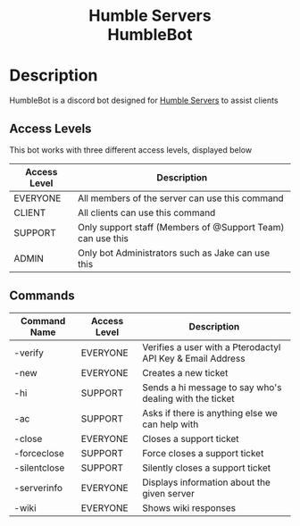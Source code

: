 <h1 align="center">
  <br />
  <a href="https://billing.humbleservers.com/aff.php?aff=40" style="text-decoration: none;">
    Humble Servers
  </a>
  <br />
  HumbleBot
  <br />
</h1>

# Description

HumbleBot is a discord bot designed for [Humble Servers](https://humbleservers.com) to assist clients

## Access Levels

This bot works with three different access levels, displayed below

| Access Level | Description                                                |
| ------------ | ---------------------------------------------------------- |
| EVERYONE     | All members of the server can use this command             |
| CLIENT       | All clients can use this command                           |
| SUPPORT      | Only support staff (Members of @Support Team) can use this |
| ADMIN        | Only bot Administrators such as Jake can use this          |

## Commands

| Command Name | Access Level | Description                                                |
| ------------ | ------------ | ---------------------------------------------------------- |
| -verify      | EVERYONE     | Verifies a user with a Pterodactyl API Key & Email Address |
| -new         | EVERYONE     | Creates a new ticket                                       |
| -hi          | SUPPORT      | Sends a hi message to say who's dealing with the ticket    |
| -ac          | SUPPORT      | Asks if there is anything else we can help with            |
| -close       | EVERYONE     | Closes a support ticket                                    |
| -forceclose  | SUPPORT      | Force closes a support ticket                              |
| -silentclose | SUPPORT      | Silently closes a support ticket                           |
| -serverinfo  | EVERYONE     | Displays information about the given server                |
| -wiki        | EVERYONE     | Shows wiki responses                                       |
